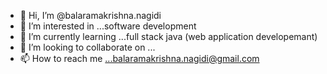 - 👋 Hi, I’m @balaramakrishna.nagidi
- 👀 I’m interested in ...software development
- 🌱 I’m currently learning ...full stack java (web application developemant)
- 💞️ I’m looking to collaborate on ...
- 📫 How to reach me ...balaramakrishna.nagidi@gmail.com

<!---
balaramakrishnanagidi/balaramakrishnanagidi is a ✨ special ✨ repository because its `README.md` (this file) appears on your GitHub profile.
You can click the Preview link to take a look at your changes.
--->
